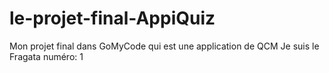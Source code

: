 # le-projet-final-AppiQuiz
Mon projet final dans GoMyCode qui est une application de QCM
Je suis le Fragata numéro: 1
